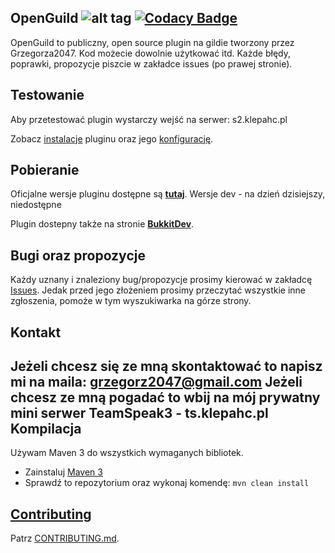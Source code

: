 OpenGuild   ![alt tag](https://travis-ci.org/grzegorz2047/OpenGuild2047.svg?branch=master) [![Codacy Badge](https://api.codacy.com/project/badge/Grade/e83f2c9b11994cc2912d94fd42c21c45)](https://www.codacy.com/app/grzegorz2047/OpenGuild2047?utm_source=github.com&utm_medium=referral&utm_content=grzegorz2047/OpenGuild2047&utm_campaign=badger)
-----------



OpenGuild to publiczny, open source plugin na gildie tworzony przez Grzegorza2047.
Kod możecie dowolnie użytkować itd.
Każde błędy, poprawki, propozycje piszcie w zakładce issues (po prawej stronie).

Testowanie
-----------
Aby przetestować plugin wystarczy wejść na serwer: s2.klepahc.pl

Zobacz [instalacje](https://github.com/grzegorz2047/OpenGuild/wiki/Pobieranie-oraz-instalacja) pluginu oraz jego [konfigurację](https://github.com/grzegorz2047/OpenGuild/wiki/Konfiguracja).

Pobieranie
-----------

Oficjalne wersje pluginu dostępne są [__tutaj__](https://github.com/grzegorz/OpenGuild/releases).
Wersje dev - na dzień dzisiejszy, niedostępne

Plugin dostepny także na stronie [__BukkitDev__](http://dev.bukkit.org/bukkit-plugins/openguild/).

Bugi oraz propozycje
-----------

Każdy uznany i znaleziony bug/propozycje prosimy kierować w zakładcę [Issues](https://github.com/grzegorz2047/OpenGuild/issues). Jedak przed jego złożeniem prosimy przeczytać wszystkie inne zgłoszenia, pomoże w tym wyszukiwarka na górze strony.

Kontakt
-----------
Jeżeli chcesz się ze mną skontaktować to napisz mi na maila: grzegorz2047@gmail.com
Jeżeli chcesz ze mną pogadać to wbij na mój prywatny mini serwer TeamSpeak3 - ts.klepahc.pl
Kompilacja
-----------

Używam Maven 3 do wszystkich wymaganych bibliotek.
* Zainstaluj [Maven 3](http://maven.apache.org/download.html)
* Sprawdź to repozytorium oraz wykonaj komendę: `mvn clean install`

[Contributing](https://github.com/grzegorz2047/OpenGuild/blob/master/CONTRIBUTING.md)
-----------

Patrz [CONTRIBUTING.md](https://github.com/grzegorz2047/OpenGuild/blob/master/CONTRIBUTING.md).
